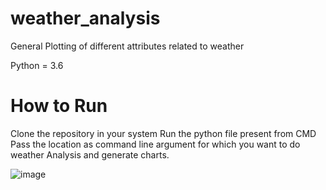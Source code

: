 # weather_analysis
General Plotting of different attributes related to weather

Python = 3.6
 
# How to Run
Clone the repository in your system
Run the python file present from CMD
Pass the location as command line argument for which you want to do weather Analysis and generate charts.
  
  
  ![image](https://user-images.githubusercontent.com/68837733/122380195-4038db00-cf85-11eb-8dee-835837ca42d1.png)
